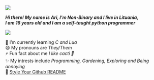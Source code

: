 ![](https://forthebadge.com/images/badges/powered-by-black-magic.svg) <br/>

***Hi there! My name is Ari, I'm Non-Binary and I live in Lituania,<br/>
I am 16 years old and I am a self-taught python programmer***

![](https://github-readme-stats-sabesansathananthan.vercel.app/api?username=B00bleaTea&show_icons=true&hide_border=true&theme=radical)

🌱 I’m currently learning *C and Lua* <br/>
😄 My pronouns are *They/Them* <br/>
⚡ Fun fact about me *I like cacti 🌵* <br/>
✨ My intrests include *Programming, Gardening, Exploring and Being annoying* <br/>
🔭 [Style Your Github README](https://github.com/anuraghazra/github-readme-stats/)
